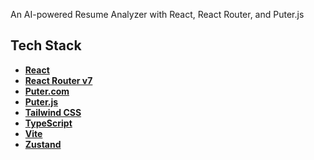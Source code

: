 An AI-powered Resume Analyzer with React, React Router, and Puter.js

## <a name="tech-stack">Tech Stack</a>

- **[React](https://react.dev/)** 
- **[React Router v7](https://reactrouter.com/)** 
- **[Puter.com](https://jsm.dev/resumind-puter)** 
- **[Puter.js](https://jsm.dev/resumind-puterjs)** 
- **[Tailwind CSS](https://tailwindcss.com/)** 
- **[TypeScript](https://www.typescriptlang.org/)** 
- **[Vite](https://vite.dev/)** 
- **[Zustand](https://github.com/pmndrs/zustand)** 

